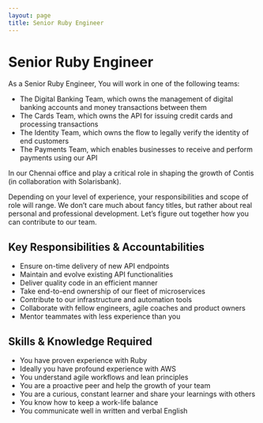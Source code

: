 ```yaml
---
layout: page
title: Senior Ruby Engineer
---
```

# Senior Ruby Engineer

As a Senior Ruby Engineer, You will work in one of the following teams:

- The Digital Banking Team, which owns the management of digital banking accounts and money transactions between them
- The Cards Team, which owns the API for issuing credit cards and processing transactions
- The Identity Team, which owns the flow to legally verify the identity of end customers
- The Payments Team, which enables businesses to receive and perform payments using our API

In our Chennai office and play a critical role in shaping the growth of  Contis (in collaboration with Solarisbank).

Depending on your level of experience, your responsibilities and scope of role will range. We don’t care much about fancy titles, but rather about real personal and professional development. Let’s figure out together how you can contribute to our team.


## Key Responsibilities & Accountabilities

- Ensure on-time delivery of new API endpoints
- Maintain and evolve existing API functionalities
- Deliver quality code in an efficient manner
- Take end-to-end ownership of our fleet of microservices
- Contribute to our infrastructure and automation tools
- Collaborate with fellow engineers, agile coaches and product owners
- Mentor teammates with less experience than you


## Skills & Knowledge Required

- You have proven experience with Ruby
- Ideally you have profound experience with AWS
- You understand agile workflows and lean principles
- You are a proactive peer and help the growth of your team
- You are a curious, constant learner and share your learnings with others
- You know how to keep a work-life balance
- You communicate well in written and verbal English
